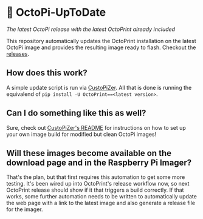 # 🤖 OctoPi-UpToDate

*The latest OctoPi release with the latest OctoPrint already included*

This repository automatically updates the OctoPrint installation on the latest OctoPi image
and provides the resulting image ready to flash. Checkout the [releases](https://github.com/OctoPrint/OctoPi-UpToDate/releases).

## How does this work?

A simple update script is run via [CustoPiZer](https://github.com/OctoPrint/CustoPiZer).
All that is done is running the equivalend of `pip install -U OctoPrint==<latest version>`.

## Can I do something like this as well?

Sure, check out [CustoPiZer's README](https://github.com/OctoPrint/CustoPiZer) for 
instructions on how to set up your own image build for modified but clean OctoPi images!

## Will these images become available on the download page and in the Raspberry Pi Imager?

That's the plan, but that first requires this automation to get some more testing. It's been wired up into OctoPrint's 
release workflow now, so next OctoPrint release should show if it that triggers a build correctly. If that works,
some further automation needs to be written to automatically update the web page with a link to the latest image
and also generate a release file for the imager.
